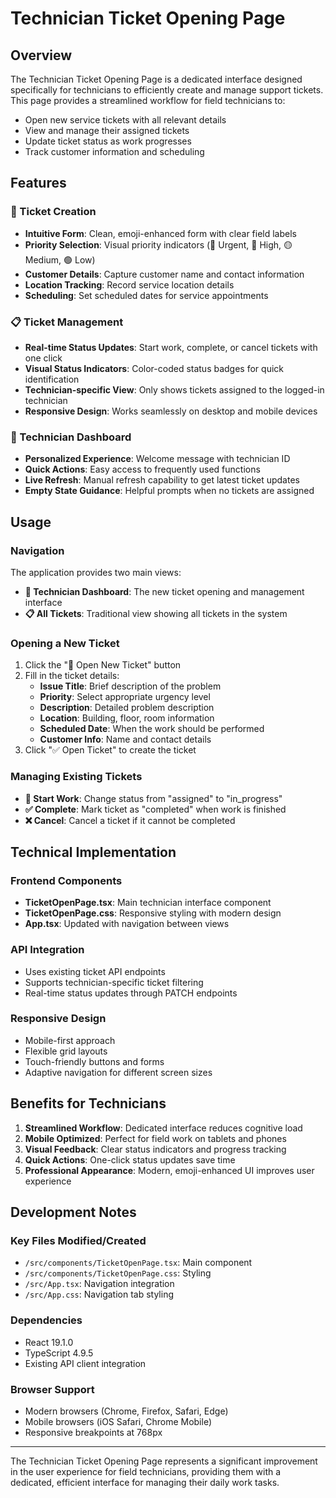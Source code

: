 # Technician Ticket Opening Page

## Overview

The Technician Ticket Opening Page is a dedicated interface designed specifically for technicians to efficiently create and manage support tickets. This page provides a streamlined workflow for field technicians to:

- Open new service tickets with all relevant details
- View and manage their assigned tickets
- Update ticket status as work progresses
- Track customer information and scheduling

## Features

### 🎫 Ticket Creation
- **Intuitive Form**: Clean, emoji-enhanced form with clear field labels
- **Priority Selection**: Visual priority indicators (🚨 Urgent, 🔴 High, 🟡 Medium, 🟢 Low)
- **Customer Details**: Capture customer name and contact information
- **Location Tracking**: Record service location details
- **Scheduling**: Set scheduled dates for service appointments

### 📋 Ticket Management
- **Real-time Status Updates**: Start work, complete, or cancel tickets with one click
- **Visual Status Indicators**: Color-coded status badges for quick identification
- **Technician-specific View**: Only shows tickets assigned to the logged-in technician
- **Responsive Design**: Works seamlessly on desktop and mobile devices

### 🔧 Technician Dashboard
- **Personalized Experience**: Welcome message with technician ID
- **Quick Actions**: Easy access to frequently used functions
- **Live Refresh**: Manual refresh capability to get latest ticket updates
- **Empty State Guidance**: Helpful prompts when no tickets are assigned

## Usage

### Navigation
The application provides two main views:
- **🔧 Technician Dashboard**: The new ticket opening and management interface
- **📋 All Tickets**: Traditional view showing all tickets in the system

### Opening a New Ticket
1. Click the "📝 Open New Ticket" button
2. Fill in the ticket details:
   - **Issue Title**: Brief description of the problem
   - **Priority**: Select appropriate urgency level
   - **Description**: Detailed problem description
   - **Location**: Building, floor, room information
   - **Scheduled Date**: When the work should be performed
   - **Customer Info**: Name and contact details
3. Click "✅ Open Ticket" to create the ticket

### Managing Existing Tickets
- **🚀 Start Work**: Change status from "assigned" to "in_progress"
- **✅ Complete**: Mark ticket as "completed" when work is finished
- **❌ Cancel**: Cancel a ticket if it cannot be completed

## Technical Implementation

### Frontend Components
- **TicketOpenPage.tsx**: Main technician interface component
- **TicketOpenPage.css**: Responsive styling with modern design
- **App.tsx**: Updated with navigation between views

### API Integration
- Uses existing ticket API endpoints
- Supports technician-specific ticket filtering
- Real-time status updates through PATCH endpoints

### Responsive Design
- Mobile-first approach
- Flexible grid layouts
- Touch-friendly buttons and forms
- Adaptive navigation for different screen sizes

## Benefits for Technicians

1. **Streamlined Workflow**: Dedicated interface reduces cognitive load
2. **Mobile Optimized**: Perfect for field work on tablets and phones
3. **Visual Feedback**: Clear status indicators and progress tracking
4. **Quick Actions**: One-click status updates save time
5. **Professional Appearance**: Modern, emoji-enhanced UI improves user experience

## Development Notes

### Key Files Modified/Created
- `/src/components/TicketOpenPage.tsx`: Main component
- `/src/components/TicketOpenPage.css`: Styling
- `/src/App.tsx`: Navigation integration
- `/src/App.css`: Navigation tab styling

### Dependencies
- React 19.1.0
- TypeScript 4.9.5
- Existing API client integration

### Browser Support
- Modern browsers (Chrome, Firefox, Safari, Edge)
- Mobile browsers (iOS Safari, Chrome Mobile)
- Responsive breakpoints at 768px

---

The Technician Ticket Opening Page represents a significant improvement in the user experience for field technicians, providing them with a dedicated, efficient interface for managing their daily work tasks.
